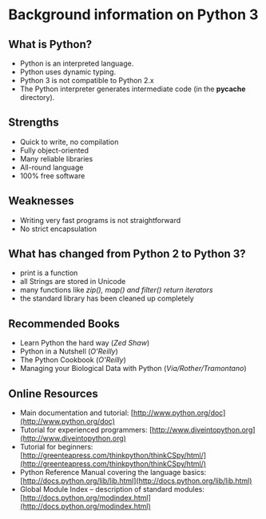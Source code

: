 # Background information on Python 3

## What is Python?

* Python is an interpreted language.
* Python uses dynamic typing.
* Python 3 is not compatible to Python 2.x
* The Python interpreter generates intermediate code 
(in the __pycache__ directory).

## Strengths
* Quick to write, no compilation
* Fully object-oriented
* Many reliable libraries
* All-round language
* 100% free software

## Weaknesses

* Writing very fast programs is not straightforward
* No strict encapsulation

## What has changed from Python 2 to Python 3?

* print is a function
* all Strings are stored in Unicode
* many functions like *zip(), map() and filter() return iterators*
* the standard library has been cleaned up completely

## Recommended Books

* Learn Python the hard way (*Zed Shaw*)
* Python in a Nutshell (*O'Reilly*)
* The Python Cookbook (*O'Reilly*)
* Managing your Biological Data with Python (*Via/Rother/Tramontano*)

## Online Resources

* Main documentation and tutorial: [http://www.python.org/doc](http://www.python.org/doc)
* Tutorial for experienced programmers: [http://www.diveintopython.org](http://www.diveintopython.org)
* Tutorial for beginners: [http://greenteapress.com/thinkpython/thinkCSpy/html/](http://greenteapress.com/thinkpython/thinkCSpy/html/)
* Python Reference Manual covering the language basics: [http://docs.python.org/lib/lib.html](http://docs.python.org/lib/lib.html)
* Global Module Index – description of standard modules:
[http://docs.python.org/modindex.html](http://docs.python.org/modindex.html)
